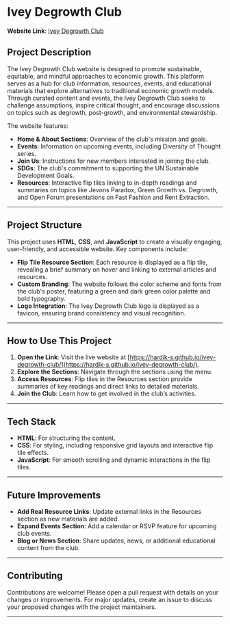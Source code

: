 # Ivey Degrowth Club

**Website Link**: [Ivey Degrowth Club](https://hardik-s.github.io/ivey-degrowth-club/)

## Project Description

The Ivey Degrowth Club website is designed to promote sustainable, equitable, and mindful approaches to economic growth. This platform serves as a hub for club information, resources, events, and educational materials that explore alternatives to traditional economic growth models. Through curated content and events, the Ivey Degrowth Club seeks to challenge assumptions, inspire critical thought, and encourage discussions on topics such as degrowth, post-growth, and environmental stewardship.

The website features:
- **Home & About Sections**: Overview of the club's mission and goals.
- **Events**: Information on upcoming events, including Diversity of Thought series.
- **Join Us**: Instructions for new members interested in joining the club.
- **SDGs**: The club's commitment to supporting the UN Sustainable Development Goals.
- **Resources**: Interactive flip tiles linking to in-depth readings and summaries on topics like Jevons Paradox, Green Growth vs. Degrowth, and Open Forum presentations on Fast Fashion and Rent Extraction.

---

## Project Structure

This project uses **HTML**, **CSS**, and **JavaScript** to create a visually engaging, user-friendly, and accessible website. Key components include:

- **Flip Tile Resource Section**: Each resource is displayed as a flip tile, revealing a brief summary on hover and linking to external articles and resources.
- **Custom Branding**: The website follows the color scheme and fonts from the club's poster, featuring a green and dark green color palette and bold typography.
- **Logo Integration**: The Ivey Degrowth Club logo is displayed as a favicon, ensuring brand consistency and visual recognition.

---

## How to Use This Project

1. **Open the Link**: Visit the live website at [https://hardik-s.github.io/ivey-degrowth-club/](https://hardik-s.github.io/ivey-degrowth-club/).
2. **Explore the Sections**: Navigate through the sections using the menu.
3. **Access Resources**: Flip tiles in the Resources section provide summaries of key readings and direct links to detailed materials.
4. **Join the Club**: Learn how to get involved in the club’s activities.

---

## Tech Stack

- **HTML**: For structuring the content.
- **CSS**: For styling, including responsive grid layouts and interactive flip tile effects.
- **JavaScript**: For smooth scrolling and dynamic interactions in the flip tiles.

---

## Future Improvements

- **Add Real Resource Links**: Update external links in the Resources section as new materials are added.
- **Expand Events Section**: Add a calendar or RSVP feature for upcoming club events.
- **Blog or News Section**: Share updates, news, or additional educational content from the club.

---

## Contributing

Contributions are welcome! Please open a pull request with details on your changes or improvements. For major updates, create an issue to discuss your proposed changes with the project maintainers.

---

